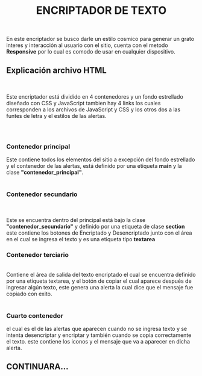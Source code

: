 <h1><center><strong>ENCRIPTADOR DE TEXTO</strong></center></h1>
<br>

En este encriptador se busco darle un estilo cosmico para generar un grato interes y interacción al usuario con el sitio, cuenta con el metodo <strong>Responsive</strong> por lo cual es comodo de usar en cualquier dispositivo. 

<h2>Explicación archivo HTML</h2>
<br>
<p>Este encriptador está dividido en 4 contenedores y un fondo estrellado diseñado con CSS y JavaScript tambien hay 4 links los cuales corresponden a los archivos de JavaScript y CSS y los otros dos a las funtes de letra y el estilos de las alertas.

 <h3><br><br><strong>Contenedor principal</strong><br></h3> Este contiene todos los elementos del sitio a excepción del fondo estrellado y el contenedor de las alertas, está definido por una etiqueta <strong>main</strong> y la clase <strong>"contenedor_principal"</strong>.<br><br>

<h3><strong>Contenedor secundario</strong></h3><br><br>Este se encuentra dentro del principal está bajo la clase <strong>"contenedor_secundario"</strong> y definido por una etiqueta de clase <strong>section</strong> este contiene los botones de Encriptado y Desencriptado junto con el área en el cual se ingresa el texto y es una etiqueta tipo <strong>textarea</strong><br>

<h3><strong>Contenedor terciario</strong></h3><br>Contiene el área de salida del texto encriptado el cual se encuentra definido por una etiqueta textarea,  y el botón de copiar el cual aparece después de ingresar algún texto,
este genera una alerta la cual dice que el mensaje fue copiado con exito.

<br>
<br>
<h3><strong>Cuarto contenedor</strong></h3> el cual es el de las alertas que aparecen cuando no se ingresa texto y se intenta desencriptar y encriptar y también cuando se copia correctamente el texto. este contiene los iconos y el mensaje que va a aparecer en dicha alerta.


<h2>CONTINUARA...</h2>


